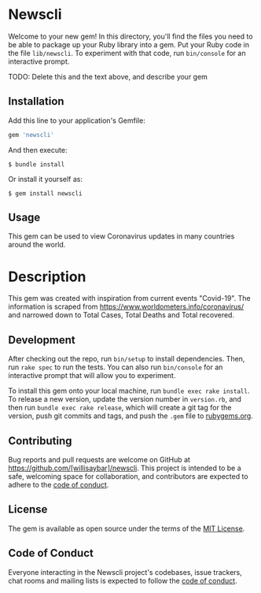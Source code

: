 # Newscli

Welcome to your new gem! In this directory, you'll find the files you need to be able to package up your Ruby library into a gem. Put your Ruby code in the file `lib/newscli`. To experiment with that code, run `bin/console` for an interactive prompt.

TODO: Delete this and the text above, and describe your gem

## Installation

Add this line to your application's Gemfile:

```ruby
gem 'newscli'
```

And then execute:

    $ bundle install

Or install it yourself as:

    $ gem install newscli

## Usage

This gem can be used to view Coronavirus updates in many countries around the world. 

# Description

This gem was created with inspiration from current events "Covid-19". The information is scraped from https://www.worldometers.info/coronavirus/ and narrowed down to Total Cases, Total Deaths and Total recovered. 

## Development

After checking out the repo, run `bin/setup` to install dependencies. Then, run `rake spec` to run the tests. You can also run `bin/console` for an interactive prompt that will allow you to experiment.

To install this gem onto your local machine, run `bundle exec rake install`. To release a new version, update the version number in `version.rb`, and then run `bundle exec rake release`, which will create a git tag for the version, push git commits and tags, and push the `.gem` file to [rubygems.org](https://rubygems.org).

## Contributing

Bug reports and pull requests are welcome on GitHub at https://github.com/[willisaybar]/newscli. This project is intended to be a safe, welcoming space for collaboration, and contributors are expected to adhere to the [code of conduct](https://github.com/[willis]/newscli/blob/master/CODE_OF_CONDUCT.md).


## License

The gem is available as open source under the terms of the [MIT License](https://opensource.org/licenses/MIT).

## Code of Conduct

Everyone interacting in the Newscli project's codebases, issue trackers, chat rooms and mailing lists is expected to follow the [code of conduct](https://github.com/[USERNAME]/newscli/blob/master/CODE_OF_CONDUCT.md).
